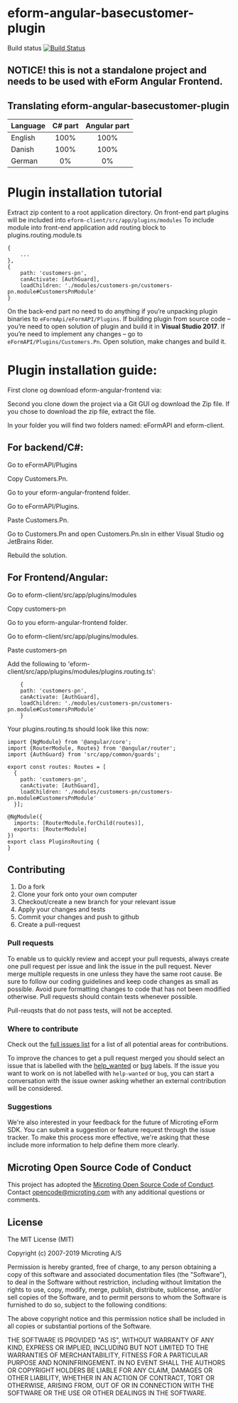 # eform-angular-basecustomer-plugin
Build status
[![Build Status](https://travis-ci.org/microting/eform-angular-basecustomer-plugin.svg?branch=master)](https://travis-ci.org/microting/eform-angular-basecustomer-plugin)

## NOTICE! this is not a standalone project and needs to be used with eForm Angular Frontend.

## Translating eform-angular-basecustomer-plugin

| Language | C# part | Angular part |
| ------------- |:-----:|:-----:|
| English | 100% | 100%|
| Danish | 100% | 100% |
| German | 0% | 0% |

# Plugin installation tutorial
Extract zip content to a root application directory.
On front-end part plugins will be included into `eform-client/src/app/plugins/modules` To include module into front-end application add routing block to plugins.routing.module.ts


```
{
    ...
},
{
    path: 'customers-pn',
    canActivate: [AuthGuard],
    loadChildren: './modules/customers-pn/customers-pn.module#CustomersPnModule'
}
```

On the back-end part no need to do anything if you’re unpacking plugin binaries to `eFormApi/eFormAPI/Plugins`. 
If building plugin from source code – you’re need to open solution of plugin and build it in **Visual Studio 2017**.
If you’re need to implement any changes – go to `eFormAPI/Plugins/Customers.Pn`. Open solution, make changes and build it.

# Plugin installation guide:
First clone og download eform-angular-frontend via: <a href="https://github.com/microting/eform-angular-frontend"></a>

Second you clone down the project via a Git GUI og download the Zip file.
If you chose to download the zip file, extract the file.

In your folder you will find two folders named: eFormAPI and eform-client.

## For backend/C#:

Go to eFormAPI/Plugins

Copy Customers.Pn.

Go to your eform-angular-frontend folder.

Go to eFormAPI/Plugins.

Paste Customers.Pn.

Go to Customers.Pn and open Customers.Pn.sln in either Visual Studio og JetBrains Rider.

Rebuild the solution.

## For Frontend/Angular:

Go to eform-client/src/app/plugins/modules

Copy customers-pn

Go to you eform-angular-frontend folder.

Go to eform-client/src/app/plugins/modules.

Paste customers-pn

Add the following to 'eform-client/src/app/plugins/modules/plugins.routing.ts':
```
	{
    path: 'customers-pn',
    canActivate: [AuthGuard],
    loadChildren: './modules/customers-pn/customers-pn.module#CustomersPnModule'
	}
```
Your plugins.routing.ts should look like this now:

```
import {NgModule} from '@angular/core';
import {RouterModule, Routes} from '@angular/router';
import {AuthGuard} from 'src/app/common/guards';

export const routes: Routes = [
  {
    path: 'customers-pn',
    canActivate: [AuthGuard],
    loadChildren: './modules/customers-pn/customers-pn.module#CustomersPnModule'
  }];

@NgModule({
  imports: [RouterModule.forChild(routes)],
  exports: [RouterModule]
})
export class PluginsRouting {
}
```

## Contributing

1. Do a fork
2. Clone your fork onto your own computer
3. Checkout/create a new branch for your relevant issue
4. Apply your changes and tests
5. Commit your changes and push to github
6. Create a pull-request

### Pull requests

To enable us to quickly review and accept your pull requests, always create one pull request per issue and link the issue in the pull request. Never merge multiple requests in one unless they have the same root cause. Be sure to follow our coding guidelines and keep code changes as small as possible. Avoid pure formatting changes to code that has not been modified otherwise. Pull requests should contain tests whenever possible.

Pull-reuqsts that do not pass tests, will not be accepted.

### Where to contribute

Check out the [full issues list](https://github.com/microting/eform-angular-basecustomer-plugin/issues) for a list of all potential areas for contributions.

To improve the chances to get a pull request merged you should select an issue that is labelled with the [help_wanted](https://github.com/microting/eform-angular-basecustomer-plugin/issues?q=is%3Aissue+is%3Aopen+label%3Ahelp_wanted) or [bug](https://github.com/microting/eform-angular-basecustomer-plugin/issues?q=is%3Aissue+is%3Aopen+label%3Abug) labels. If the issue you want to work on is not labelled with `help-wanted` or `bug`, you can start a conversation with the issue owner asking whether an external contribution will be considered.
	
### Suggestions

We're also interested in your feedback for the future of Microting eForm SDK. You can submit a suggestion or feature request through the issue tracker. To make this process more effective, we're asking that these include more information to help define them more clearly.

## Microting Open Source Code of Conduct

This project has adopted the [Microting Open Source Code of Conduct](https://www.microting.com/microting-open-source-code-of-conduct/). Contact opencode@microting.com with any additional questions or comments.
	

## License

The MIT License (MIT)

Copyright (c) 2007-2019 Microting A/S

Permission is hereby granted, free of charge, to any person obtaining a copy
of this software and associated documentation files (the "Software"), to deal
in the Software without restriction, including without limitation the rights
to use, copy, modify, merge, publish, distribute, sublicense, and/or sell
copies of the Software, and to permit persons to whom the Software is
furnished to do so, subject to the following conditions:

The above copyright notice and this permission notice shall be included in all
copies or substantial portions of the Software.

THE SOFTWARE IS PROVIDED "AS IS", WITHOUT WARRANTY OF ANY KIND, EXPRESS OR
IMPLIED, INCLUDING BUT NOT LIMITED TO THE WARRANTIES OF MERCHANTABILITY,
FITNESS FOR A PARTICULAR PURPOSE AND NONINFRINGEMENT. IN NO EVENT SHALL THE
AUTHORS OR COPYRIGHT HOLDERS BE LIABLE FOR ANY CLAIM, DAMAGES OR OTHER
LIABILITY, WHETHER IN AN ACTION OF CONTRACT, TORT OR OTHERWISE, ARISING FROM,
OUT OF OR IN CONNECTION WITH THE SOFTWARE OR THE USE OR OTHER DEALINGS IN THE
SOFTWARE.
